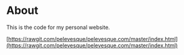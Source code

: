 # About

This is the code for my personal website.

[https://rawgit.com/pelevesque/pelevesque.com/master/index.html](https://rawgit.com/pelevesque/pelevesque.com/master/index.html)

